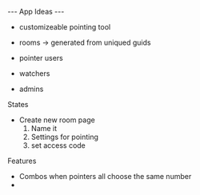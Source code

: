 --- App Ideas ---

- customizeable pointing tool

- rooms -> generated from uniqued guids
- pointer users
- watchers
- admins

States 
- Create new room page
    1. Name it
    2. Settings for pointing
    3. set access code



Features
- Combos when pointers all choose the same number
- 


